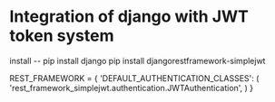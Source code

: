 # Integration of django with JWT token system 

install -- 
pip install django 
pip install djangorestframework-simplejwt


REST_FRAMEWORK = {
     'DEFAULT_AUTHENTICATION_CLASSES': (
         'rest_framework_simplejwt.authentication.JWTAuthentication',
    )
 }

